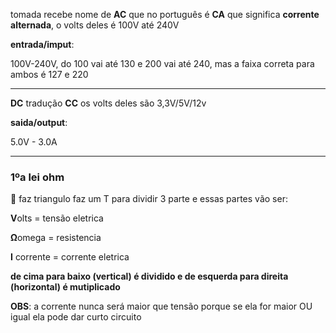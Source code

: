 tomada recebe nome de **AC** que no português é **CA** que significa **corrente alternada**, o volts deles é 100V até 240V

**entrada/imput**:

100V-240V, do 100 vai até 130 e 200 vai até 240, mas a faixa correta para ambos é 127 e 220

---

**DC** tradução **CC** os volts deles são 3,3V/5V/12v

**saida/output**:

5.0V - 3.0A

---

### 1ºa lei ohm

🔺 faz triangulo faz um T para dividir 3 parte e essas partes vão ser:

**V**olts = tensão eletrica 

**Ω**omega = resistencia

**I** corrente = corrente eletrica

**de cima para baixo (vertical) é dividido e de esquerda para direita (horizontal) é mutiplicado**

**OBS**: a corrente nunca será maior que tensão porque se ela for maior OU igual ela pode dar curto circuito
